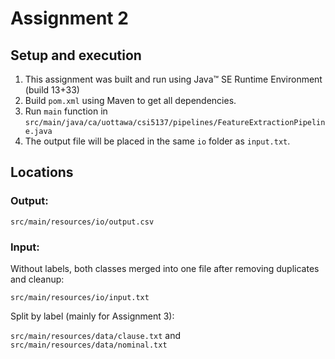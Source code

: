 # Assignment 2

## Setup and execution

1. This assignment was built and run using Java&trade; SE Runtime Environment (build 13+33)
2. Build `pom.xml` using Maven to get all dependencies.
3. Run `main` function in `src/main/java/ca/uottawa/csi5137/pipelines/FeatureExtractionPipeline.java`
4. The output file will be placed in the same `io` folder as `input.txt`.

## Locations

### Output:

`src/main/resources/io/output.csv`

### Input:

Without labels, both classes merged into one file after removing duplicates and cleanup:

`src/main/resources/io/input.txt`

Split by label (mainly for Assignment 3):

`src/main/resources/data/clause.txt` and `src/main/resources/data/nominal.txt`